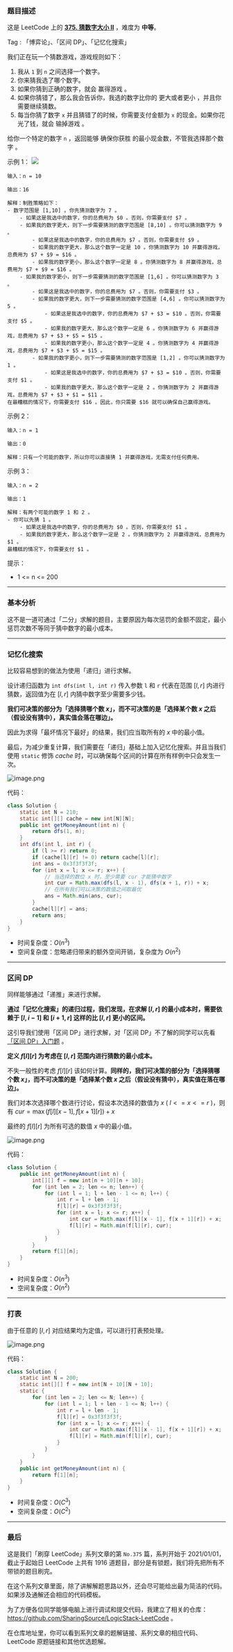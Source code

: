 ### 题目描述

这是 LeetCode 上的 **[375. 猜数字大小 II](https://leetcode-cn.com/problems/guess-number-higher-or-lower-ii/solution/gong-shui-san-xie-yi-ti-shuang-jie-ji-yi-92e5/)** ，难度为 **中等**。

Tag : 「博弈论」、「区间 DP」、「记忆化搜索」



我们正在玩一个猜数游戏，游戏规则如下：
1. 我从 `1` 到 `n` 之间选择一个数字。
2. 你来猜我选了哪个数字。
3. 如果你猜到正确的数字，就会 赢得游戏 。
4. 如果你猜错了，那么我会告诉你，我选的数字比你的 更大或者更小 ，并且你需要继续猜数。
5. 每当你猜了数字 `x` 并且猜错了的时候，你需要支付金额为 `x` 的现金。如果你花光了钱，就会 输掉游戏 。

给你一个特定的数字 `n` ，返回能够 确保你获胜 的最小现金数，不管我选择那个数字 。



示例 1：
![](https://assets.leetcode.com/uploads/2020/09/10/graph.png)

```
输入：n = 10

输出：16

解释：制胜策略如下：
- 数字范围是 [1,10] 。你先猜测数字为 7 。
    - 如果这是我选中的数字，你的总费用为 $0 。否则，你需要支付 $7 。
    - 如果我的数字更大，则下一步需要猜测的数字范围是 [8,10] 。你可以猜测数字为 9 。
        - 如果这是我选中的数字，你的总费用为 $7 。否则，你需要支付 $9 。
        - 如果我的数字更大，那么这个数字一定是 10 。你猜测数字为 10 并赢得游戏，总费用为 $7 + $9 = $16 。
        - 如果我的数字更小，那么这个数字一定是 8 。你猜测数字为 8 并赢得游戏，总费用为 $7 + $9 = $16 。
    - 如果我的数字更小，则下一步需要猜测的数字范围是 [1,6] 。你可以猜测数字为 3 。
        - 如果这是我选中的数字，你的总费用为 $7 。否则，你需要支付 $3 。
        - 如果我的数字更大，则下一步需要猜测的数字范围是 [4,6] 。你可以猜测数字为 5 。
            - 如果这是我选中的数字，你的总费用为 $7 + $3 = $10 。否则，你需要支付 $5 。
            - 如果我的数字更大，那么这个数字一定是 6 。你猜测数字为 6 并赢得游戏，总费用为 $7 + $3 + $5 = $15 。
            - 如果我的数字更小，那么这个数字一定是 4 。你猜测数字为 4 并赢得游戏，总费用为 $7 + $3 + $5 = $15 。
        - 如果我的数字更小，则下一步需要猜测的数字范围是 [1,2] 。你可以猜测数字为 1 。
            - 如果这是我选中的数字，你的总费用为 $7 + $3 = $10 。否则，你需要支付 $1 。
            - 如果我的数字更大，那么这个数字一定是 2 。你猜测数字为 2 并赢得游戏，总费用为 $7 + $3 + $1 = $11 。
在最糟糕的情况下，你需要支付 $16 。因此，你只需要 $16 就可以确保自己赢得游戏。
```
示例 2：
```
输入：n = 1

输出：0

解释：只有一个可能的数字，所以你可以直接猜 1 并赢得游戏，无需支付任何费用。
```
示例 3：
```
输入：n = 2

输出：1

解释：有两个可能的数字 1 和 2 。
- 你可以先猜 1 。
    - 如果这是我选中的数字，你的总费用为 $0 。否则，你需要支付 $1 。
    - 如果我的数字更大，那么这个数字一定是 2 。你猜测数字为 2 并赢得游戏，总费用为 $1 。
最糟糕的情况下，你需要支付 $1 。
```

提示：
* 1 <= n <= 200

---

### 基本分析

这不是一道可通过「二分」求解的题目，主要原因为每次惩罚的金额不固定，最小惩罚次数不等同于猜中数字的最小成本。

---

### 记忆化搜索

比较容易想到的做法为使用「递归」进行求解。

设计递归函数为 `int dfs(int l, int r)` 传入参数 `l` 和 `r` 代表在范围 $[l, r]$ 内进行猜数，返回值为在 $[l, r]$ 内猜中数字至少需要多少钱。

**我们可决策的部分为「选择猜哪个数 $x$」，而不可决策的是「选择某个数 $x$ 之后（假设没有猜中），真实值会落在哪边」。**

因此为求得「最坏情况下最好」的结果，我们应当取所有的 $x$ 中的最小值。

最后，为减少重复计算，我们需要在「递归」基础上加入记忆化搜索。并且当我们使用 `static` 修饰 $cache$ 时，可以确保每个区间的计算在所有样例中只会发生一次。

![image.png](https://pic.leetcode-cn.com/1636683078-afQSxM-image.png)

代码：
```Java
class Solution {
    static int N = 210;
    static int[][] cache = new int[N][N];
    public int getMoneyAmount(int n) {
        return dfs(1, n);
    }
    int dfs(int l, int r) {
        if (l >= r) return 0;
        if (cache[l][r] != 0) return cache[l][r];
        int ans = 0x3f3f3f3f;
        for (int x = l; x <= r; x++) {
            // 当选择的数位 x 时，至少需要 cur 才能猜中数字
            int cur = Math.max(dfs(l, x - 1), dfs(x + 1, r)) + x;
            // 在所有我们可以决策的数值之间取最优
            ans = Math.min(ans, cur);
        }
        cache[l][r] = ans;
        return ans;
    }
}
```
* 时间复杂度：$O(n^3)$
* 空间复杂度：忽略递归带来的额外空间开销，复杂度为 $O(n^2)$

---

### 区间 DP

同样能够通过「递推」来进行求解。

**通过「记忆化搜索」的递归过程，我们发现，在求解 $[l, r]$ 的最小成本时，需要依赖于 $[l, i - 1]$ 和 $[i + 1, r]$ 这样的比 $[l, r]$ 更小的区间。**

这引导我们使用「区间 DP」进行求解，对「区间 DP」不了解的同学可以先看 [「区间 DP」入门题](https://mp.weixin.qq.com/s?__biz=MzU4NDE3MTEyMA==&mid=2247489400&idx=1&sn=0b629d3669329a6bf4f6ec71c2571ce7&chksm=fd9cbc67caeb357132fe0a1ca6240e2183748d94039100f539193d3eeb1dc223e0ddd4aa9584&token=2094656911&lang=zh_CN#rd) 。

**定义 $f[l][r]$ 为考虑在 $[l, r]$ 范围内进行猜数的最小成本。**

不失一般性的考虑 $f[l][r]$ 该如何计算。**同样的，我们可决策的部分为「选择猜哪个数 $x$」，而不可决策的是「选择某个数 $x$ 之后（假设没有猜中），真实值在落在哪边」。** 

我们对本次选择哪个数进行讨论，假设本次选择的数值为 $x$ ( $l <= x <= r$ )，则有 $cur = \max(f[l][x - 1], f[x + 1][r]) + x$

最终的 $f[l][r]$ 为所有可选的数值 $x$ 中的最小值。

![image.png](https://pic.leetcode-cn.com/1636683111-cguOFu-image.png)

代码：
```Java
class Solution {
    public int getMoneyAmount(int n) {
        int[][] f = new int[n + 10][n + 10];
        for (int len = 2; len <= n; len++) {
            for (int l = 1; l + len - 1 <= n; l++) {
                int r = l + len - 1;
                f[l][r] = 0x3f3f3f3f;
                for (int x = l; x <= r; x++) {
                    int cur = Math.max(f[l][x - 1], f[x + 1][r]) + x;
                    f[l][r] = Math.min(f[l][r], cur);
                }
            }
        }
        return f[1][n];
    }
}
```
* 时间复杂度：$O(n^3)$
* 空间复杂度：$O(n^2)$

---

### 打表

由于任意的 $[l,r]$ 对应结果均为定值，可以进行打表预处理。

![image.png](https://pic.leetcode-cn.com/1636683145-RGLOqT-image.png)

代码：
```Java
class Solution {
    static int N = 200;
    static int[][] f = new int[N + 10][N + 10];
    static {
        for (int len = 2; len <= N; len++) {
            for (int l = 1; l + len - 1 <= N; l++) {
                int r = l + len - 1;
                f[l][r] = 0x3f3f3f3f;
                for (int x = l; x <= r; x++) {
                    int cur = Math.max(f[l][x - 1], f[x + 1][r]) + x;
                    f[l][r] = Math.min(f[l][r], cur);
                }
            }
        }
    }
    public int getMoneyAmount(int n) {
        return f[1][n];
    }
}
```
* 时间复杂度：$O(C^3)$
* 空间复杂度：$O(C^2)$


---

### 最后

这是我们「刷穿 LeetCode」系列文章的第 `No.375` 篇，系列开始于 2021/01/01，截止于起始日 LeetCode 上共有 1916 道题目，部分是有锁题，我们将先把所有不带锁的题目刷完。

在这个系列文章里面，除了讲解解题思路以外，还会尽可能给出最为简洁的代码。如果涉及通解还会相应的代码模板。

为了方便各位同学能够电脑上进行调试和提交代码，我建立了相关的仓库：https://github.com/SharingSource/LogicStack-LeetCode 。

在仓库地址里，你可以看到系列文章的题解链接、系列文章的相应代码、LeetCode 原题链接和其他优选题解。

